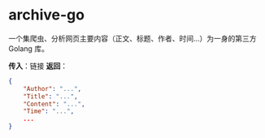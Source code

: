 # archive-go

一个集爬虫、分析网页主要内容（正文、标题、作者、时间...）为一身的第三方 Golang 库。

**传入**：链接
**返回**：

```json
{
    "Author": "...",
    "Title": "...",
    "Content": "...",
    "Time": "...",
    ...
}
```
